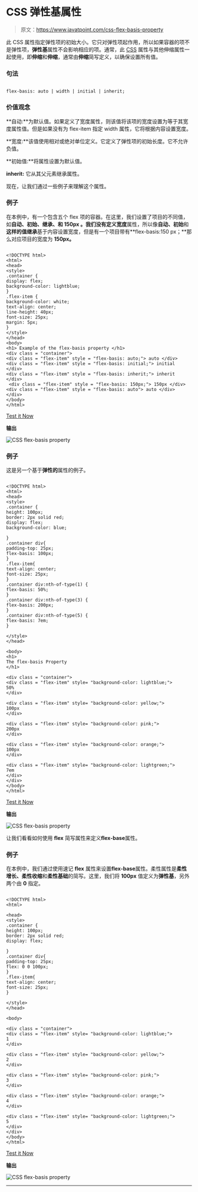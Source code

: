 # CSS 弹性基属性

> 原文：<https://www.javatpoint.com/css-flex-basis-property>

此 CSS 属性指定弹性项的初始大小。它只对弹性项起作用，所以如果容器的项不是弹性项，**弹性基**属性不会影响相应的项。通常，此 [CSS](https://www.javatpoint.com/css-tutorial) 属性与其他伸缩属性一起使用，即**伸缩**和**伸缩**，通常由**伸缩**简写定义，以确保设置所有值。

### 句法

```

flex-basis: auto | width | initial | inherit;

```

### 价值观念

**自动:**为默认值。如果定义了宽度属性，则该值将该项的宽度设置为等于其宽度属性值。但是如果没有为 flex-item 指定 width 属性，它将根据内容设置宽度。

**宽度:**该值使用相对或绝对单位定义。它定义了弹性项的初始长度。它不允许负值。

**初始值:**将属性设置为默认值。

**inherit:** 它从其父元素继承属性。

现在，让我们通过一些例子来理解这个属性。

### 例子

在本例中，有一个包含五个 flex 项的容器。在这里，我们设置了项目的不同值，如**自动、初始、继承、**和 **150px** 。我们没有定义**宽度**属性，所以像**自动、初始**和**这样的值继承**基于内容设置宽度，但是有一个项目带有**flex-basis:150 px；**那么对应项目的宽度为 **150px。**

```

<!DOCTYPE html>
<html>
<head>
<style>
.container {
display: flex;
background-color: lightblue;
}
.flex-item {
background-color: white;
text-align: center;
line-height: 40px;
font-size: 25px;
margin: 5px;
}
</style>
</head>
<body>
<h1> Example of the flex-basis property </h1>
<div class = "container">
<div class = "flex-item" style = "flex-basis: auto;"> auto </div>
<div class = "flex-item" style = "flex-basis: initial;"> initial </div>
<div class = "flex-item" style = "flex-basis: inherit;"> inherit </div>
 <div class = "flex-item" style = "flex-basis: 150px;"> 150px </div>
<div class = "flex-item" style = "flex-basis: auto"> auto </div>
</div>
</body>
</html>

```

[Test it Now](https://www.javatpoint.com/oprweb/test.jsp?filename=css-flex-basis-property1)

**输出**

![CSS flex-basis property](img/a766f7b6aac07984106345a6c6db1807.png)

### 例子

这是另一个基于**弹性的**属性的例子。

```

<!DOCTYPE html>
<html>
<head>
<style>
.container {
height: 100px;
border: 2px solid red;
display: flex;
background-color: blue;

}
.container div{
padding-top: 25px;
flex-basis: 100px;
}
.flex-item{
text-align: center;
font-size: 25px;
}
.container div:nth-of-type(1) {
flex-basis: 50%;
}
.container div:nth-of-type(3) {
flex-basis: 200px;
}
.container div:nth-of-type(5) {
flex-basis: 7em;
}

</style>
</head>

<body>
<h1>
The flex-basis Property
</h1>

<div class = "container">
<div class = "flex-item" style= "background-color: lightblue;">
50%
</div>

<div class = "flex-item" style= "background-color: yellow;">
100px
</div>

<div class = "flex-item" style= "background-color: pink;">
200px
</div>

<div class = "flex-item" style= "background-color: orange;">
100px
</div>

<div class = "flex-item" style= "background-color: lightgreen;">
7em
</div>
</div>
</body>
</html>

```

[Test it Now](https://www.javatpoint.com/oprweb/test.jsp?filename=css-flex-basis-property2)

**输出**

![CSS flex-basis property](img/fb406e6b2f547a8cde2cf20ee87559a7.png)

让我们看看如何使用 **flex** 简写属性来定义**flex-base**属性。

### 例子

在本例中，我们通过使用速记 **flex** 属性来设置**flex-base**属性。柔性属性是**柔性增长、柔性收缩**和**柔性基础**的简写。这里，我们将 **100px** 值定义为**弹性基**，另外两个由 **0** 指定。

```

<!DOCTYPE html>
<html>

<head>
<style>
.container {
height: 100px;
border: 2px solid red;
display: flex;

}
.container div{
padding-top: 25px;
flex: 0 0 100px;
}
.flex-item{
text-align: center;
font-size: 25px;
}

</style>
</head>

<body>

<div class = "container">
<div class = "flex-item" style= "background-color: lightblue;">
1
</div>

<div class = "flex-item" style= "background-color: yellow;">
2
</div>

<div class = "flex-item" style= "background-color: pink;">
3
</div>

<div class = "flex-item" style= "background-color: orange;">
4
</div>

<div class = "flex-item" style= "background-color: lightgreen;">
5
</div>
</div>
</body>
</html>

```

[Test it Now](https://www.javatpoint.com/oprweb/test.jsp?filename=css-flex-basis-property3)

**输出**

![CSS flex-basis property](img/e394cc565420d0dfab92f8eb83529cf2.png)

* * *